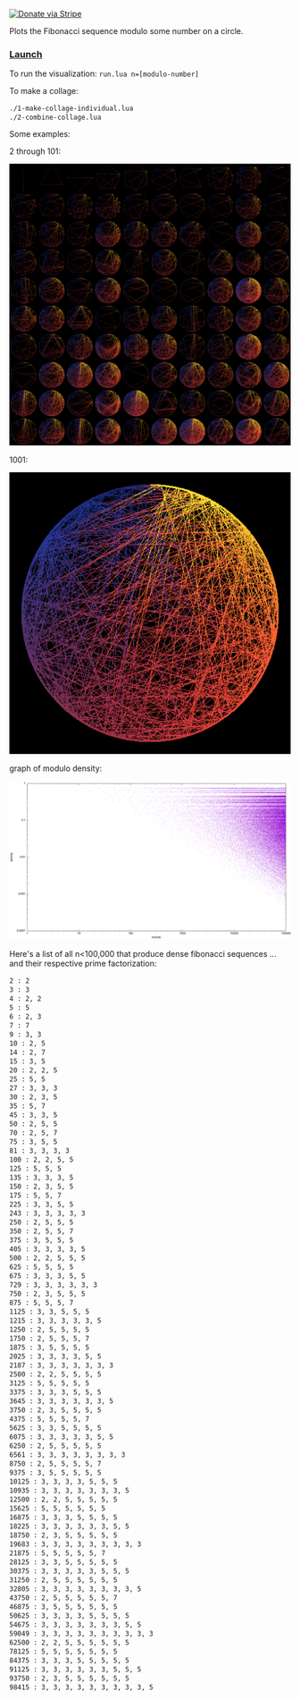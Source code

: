 [![Donate via Stripe](https://img.shields.io/badge/Donate-Stripe-green.svg)](https://buy.stripe.com/00gbJZ0OdcNs9zi288)<br>

Plots the Fibonacci sequence modulo some number on a circle.

### [Launch](https://thenumbernine.github.io/glapp-js/run.html?dir=fibonacci-modulo&file=run.lua)

To run the visualization:
`run.lua n=[modulo-number]` 

To make a collage:

```
./1-make-collage-individual.lua
./2-combine-collage.lua
```


Some examples:

2 through 101:

![](pics/collage.png)

1001:

![](pics/1001.png)

graph of modulo density:

![](pics/modulo-density.png)

Here's a list of all n<100,000 that produce dense fibonacci sequences ... and their respective prime factorization:

```
2 : 2
3 : 3
4 : 2, 2
5 : 5
6 : 2, 3
7 : 7
9 : 3, 3
10 : 2, 5
14 : 2, 7
15 : 3, 5
20 : 2, 2, 5
25 : 5, 5
27 : 3, 3, 3
30 : 2, 3, 5
35 : 5, 7
45 : 3, 3, 5
50 : 2, 5, 5
70 : 2, 5, 7
75 : 3, 5, 5
81 : 3, 3, 3, 3
100 : 2, 2, 5, 5
125 : 5, 5, 5
135 : 3, 3, 3, 5
150 : 2, 3, 5, 5
175 : 5, 5, 7
225 : 3, 3, 5, 5
243 : 3, 3, 3, 3, 3
250 : 2, 5, 5, 5
350 : 2, 5, 5, 7
375 : 3, 5, 5, 5
405 : 3, 3, 3, 3, 5
500 : 2, 2, 5, 5, 5
625 : 5, 5, 5, 5
675 : 3, 3, 3, 5, 5
729 : 3, 3, 3, 3, 3, 3
750 : 2, 3, 5, 5, 5
875 : 5, 5, 5, 7
1125 : 3, 3, 5, 5, 5
1215 : 3, 3, 3, 3, 3, 5
1250 : 2, 5, 5, 5, 5
1750 : 2, 5, 5, 5, 7
1875 : 3, 5, 5, 5, 5
2025 : 3, 3, 3, 3, 5, 5
2187 : 3, 3, 3, 3, 3, 3, 3
2500 : 2, 2, 5, 5, 5, 5
3125 : 5, 5, 5, 5, 5
3375 : 3, 3, 3, 5, 5, 5
3645 : 3, 3, 3, 3, 3, 3, 5
3750 : 2, 3, 5, 5, 5, 5
4375 : 5, 5, 5, 5, 7
5625 : 3, 3, 5, 5, 5, 5
6075 : 3, 3, 3, 3, 3, 5, 5
6250 : 2, 5, 5, 5, 5, 5
6561 : 3, 3, 3, 3, 3, 3, 3, 3
8750 : 2, 5, 5, 5, 5, 7
9375 : 3, 5, 5, 5, 5, 5
10125 : 3, 3, 3, 3, 5, 5, 5
10935 : 3, 3, 3, 3, 3, 3, 3, 5
12500 : 2, 2, 5, 5, 5, 5, 5
15625 : 5, 5, 5, 5, 5, 5
16875 : 3, 3, 3, 5, 5, 5, 5
18225 : 3, 3, 3, 3, 3, 3, 5, 5
18750 : 2, 3, 5, 5, 5, 5, 5
19683 : 3, 3, 3, 3, 3, 3, 3, 3, 3
21875 : 5, 5, 5, 5, 5, 7
28125 : 3, 3, 5, 5, 5, 5, 5
30375 : 3, 3, 3, 3, 3, 5, 5, 5
31250 : 2, 5, 5, 5, 5, 5, 5
32805 : 3, 3, 3, 3, 3, 3, 3, 3, 5
43750 : 2, 5, 5, 5, 5, 5, 7
46875 : 3, 5, 5, 5, 5, 5, 5
50625 : 3, 3, 3, 3, 5, 5, 5, 5
54675 : 3, 3, 3, 3, 3, 3, 3, 5, 5
59049 : 3, 3, 3, 3, 3, 3, 3, 3, 3, 3
62500 : 2, 2, 5, 5, 5, 5, 5, 5
78125 : 5, 5, 5, 5, 5, 5, 5
84375 : 3, 3, 3, 5, 5, 5, 5, 5
91125 : 3, 3, 3, 3, 3, 3, 5, 5, 5
93750 : 2, 3, 5, 5, 5, 5, 5, 5
98415 : 3, 3, 3, 3, 3, 3, 3, 3, 3, 5
```
